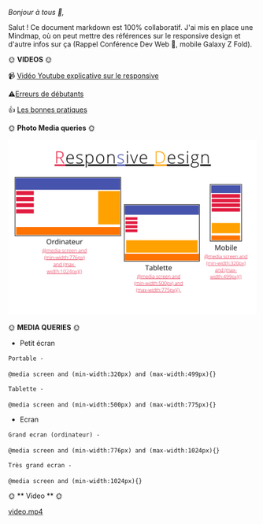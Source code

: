 *Bonjour à tous 💯,*


Salut !
Ce document markdown est 100% collaboratif.
J'ai mis en place une Mindmap, où on peut mettre des références sur le responsive design et d'autre infos sur ça (Rappel Conférence Dev Web 🤭, mobile Galaxy Z Fold).

:sun_with_face: **VIDEOS** :sun_with_face:

📹
[Vidéo Youtube explicative sur le responsive](https://www.youtube.com/watch?v=ho_niXFSUno )

⚠️[Erreurs de débutants](https://www.youtube.com/watch?v=WAiJ70FVEMY)

👍
[Les bonnes pratiques](https://www.youtube.com/watch?v=TldlZRKBpAk=)

:sun_with_face: **Photo Media queries** :sun_with_face: 


![Mediaqueries](assets/img/responsivedesignpic.png)

:sun_with_face:  **MEDIA QUERIES** :sun_with_face:

- Petit écran
  
```
Portable -

@media screen and (min-width:320px) and (max-width:499px){}
```

```
Tablette -

@media screen and (min-width:500px) and (max-width:775px){} 
```

- Ecran

```
Grand ecran (ordinateur) -

@media screen and (min-width:776px) and (max-width:1024px){}

```

```
Très grand ecran -

@media screen and (min-width:1024px){}
```

:sun_with_face: ** Video ** :sun_with_face:

[video.mp4]()
